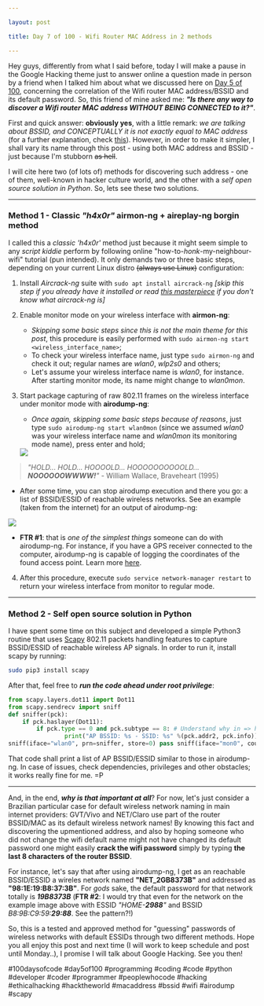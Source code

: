 ```yaml
---

layout: post

title: Day 7 of 100 - Wifi Router MAC Address in 2 methods

---
```


Hey guys, differently from what I said before, today I will make a pause in the Google Hacking theme just to answer online a question made in person by a friend when I talked him about what we discussed here on [Day 5 of 100](https://euriconicacio.github.io/blog/Day-5-Wordlists-crunch-parte-1/), concerning the correlation of the Wifi router MAC address/BSSID and its default password. So, this friend of mine asked me: **_"Is there any way to discover a Wifi router MAC address WITHOUT BEING CONNECTED to it?"_**. 

First and quick answer: **obviously yes**, with a little remark: _we are talking about BSSID, and CONCEPTUALLY it is not exactly equal to MAC address_ (for a further explanation, check [this](https://community.arubanetworks.com/t5/Controller-Based-WLANs/How-is-the-BSSID-derived-from-the-Access-Point-ethernet-MAC/ta-p/176290)). However, in order to make it simpler, I shall vary its name through this post - using both MAC address and BSSID - just because I'm stubborn ~~as hell~~. 

I will cite here two (of lots of) methods for discovering such address - one of them, well-known in hacker culture world, and the other with a *self open source solution in Python*. So, lets see these two solutions.

---

### Method 1 - Classic _"h4x0r"_ airmon-ng + aireplay-ng borgin method

I called this a _classic 'h4x0r'_ method just because it might seem simple to any _script kiddie_ perform by following online "how-to-_honk_-my-neighbour-wifi" tutorial (pun intended). It only demands two or three basic steps, depending on your current Linux distro ~~(always use Linux)~~ configuration:

1. Install _Aircrack-ng_ suite with `sudo apt install aircrack-ng` _[skip this step if you already have it installed or read [this masterpiece](https://www.aircrack-ng.org/doku.php?id=newbie_guide) if you don't know what aircrack-ng is]_
   
2. Enable monitor mode on your wireless interface with **airmon-ng**:
   * _Skipping some basic steps since this is not the main theme for this post_, this procedure is easily performed with `sudo airmon-ng start <wireless_interface_name>`;
   * To check your wireless interface name, just type `sudo airmon-ng` and check it out; regular names are _wlan0_, _wlp2s0_ and others;
   * Let's assume your wireless interface name is _wlan0_, for instance. After starting monitor mode, its name might change to _wlan0mon_.
3. Start package capturing of raw 802.11 frames on the wireless interface under monitor mode with **airodump-ng**:
   * _Once again, skipping some basic steps because of reasons_, just type `sudo airodump-ng start wlan0mon` (since we assumed _wlan0_ was your wireless interface name and _wlan0mon_ its monitoring mode name), press enter and hold;
  
   <img src="https://media.tenor.com/images/c44f2ad0c94d52a648dfdd24e1436834/tenor.gif">

> _"HOLD... HOLD... HOOOOLD... HOOOOOOOOOOLD... **NOOOOOOWWWW!**"_ - William Wallace, Braveheart (1995)

   * After some time, you can stop airodump execution and there you go: a list of BSSID/ESSID of reachable wireless networks. See an example (taken from the internet) for an output of airodump-ng:
  
<img src="https://img.wonderhowto.com/img/25/91/63509567831583/0/hack-wi-fi-getting-started-with-aircrack-ng-suite-wi-fi-hacking-tools.w1456.jpg">
   
   * **FTR #1**: that is _one of the simplest things_ someone can do with airodump-ng. For instance, if you have a GPS receiver connected to the computer, airodump-ng is capable of logging the coordinates of the found access point. Learn more [here](https://www.aircrack-ng.org/doku.php?id=airodump-ng).

4. After this procedure, execute `sudo service network-manager restart` to return your wireless interface from monitor to regular mode.

---

### Method 2 - Self open source solution in Python

I have spent some time on this subject and developed a simple Python3 routine that uses [Scapy](https://scapy.net/) 802.11 packets handling features to capture BSSID/ESSID of reachable wireless AP signals. In order to run it, install scapy by running:

```bash
sudo pip3 install scapy
```

After that, feel free to _**run the code ahead under root privilege**_:

```python
from scapy.layers.dot11 import Dot11
from scapy.sendrecv import sniff
def sniffer(pck):
    if pck.haslayer(Dot11):
        if pck.type == 0 and pck.subtype == 8: # Understand why in => https://en.wikipedia.org/wiki/Beacon_frame
                print("AP BSSID: %s - SSID: %s" %(pck.addr2, pck.info))
sniff(iface="wlan0", prn=sniffer, store=0) pass sniff(iface="mon0", count=0, prn=Handler, store=0) # don't forget sudo rfkill unblock wifi && sudo airmon-ng start wlan0 before this
```

That code shall print a list of AP BSSID/ESSID similar to those in airodump-ng. In case of issues, check dependencies, privileges and other obstacles; it works really fine for me. =P

---

And, in the end, _**why is that important at all**_? For now, let's just consider a Brazilian particular case for default wireless network naming in main internet providers: GVT/Vivo and NET/Claro use part of the router BSSID/MAC as its default wireless network names! By knowing this fact and discovering the upmentioned address, and also by hoping someone who did not change the wifi default name might not have changed its default password  one might easily **crack the wifi password** simply by typing **the last 8 characters of the router BSSID**. 

For instance, let's say that after using airodump-ng, I get as an reachable BSSID/ESSID a wireles network named **"NET_2GB8373B"** and addressed as **"98:1E:19:B8:37:3B"**. For _gods_ sake, the default password for that network totally is _**19B8373B**_ (**FTR #2**: I would try that even for the network on the example image above with ESSID _"HOME-**2988**"_ and BSSID _B8:9B:C9:59:**29:88**_. See the pattern?!)

So, this is a tested and approved method for "guessing" passwords of wireless networks with default ESSIDs through two different methods. Hope you all enjoy this post and next time (I will work to keep schedule and post until Monday..), I promise I will talk about Google Hacking. See you then!

#100daysofcode #day5of100 #programming #coding #code #python #developer #coder #programmer #peoplewhocode #hacking #ethicalhacking #hacktheworld #macaddress #bssid #wifi #airodump #scapy
